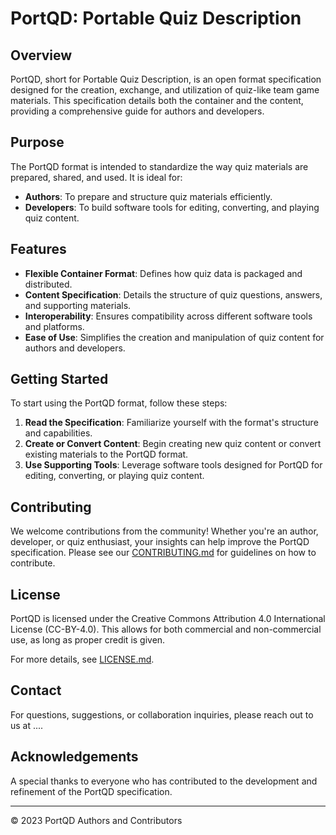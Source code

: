 # PortQD: Portable Quiz Description

## Overview
PortQD, short for Portable Quiz Description, is an open format specification designed for the creation, exchange, and utilization of quiz-like team game materials. This specification details both the container and the content, providing a comprehensive guide for authors and developers.

## Purpose
The PortQD format is intended to standardize the way quiz materials are prepared, shared, and used. It is ideal for:

- **Authors**: To prepare and structure quiz materials efficiently.
- **Developers**: To build software tools for editing, converting, and playing quiz content.

## Features

- **Flexible Container Format**: Defines how quiz data is packaged and distributed.
- **Content Specification**: Details the structure of quiz questions, answers, and supporting materials.
- **Interoperability**: Ensures compatibility across different software tools and platforms.
- **Ease of Use**: Simplifies the creation and manipulation of quiz content for authors and developers.

## Getting Started

To start using the PortQD format, follow these steps:

1. **Read the Specification**: Familiarize yourself with the format's structure and capabilities.
2. **Create or Convert Content**: Begin creating new quiz content or convert existing materials to the PortQD format.
3. **Use Supporting Tools**: Leverage software tools designed for PortQD for editing, converting, or playing quiz content.

## Contributing

We welcome contributions from the community! Whether you're an author, developer, or quiz enthusiast, your insights can help improve the PortQD specification. Please see our [CONTRIBUTING.md](CONTRIBUTING.md) for guidelines on how to contribute.

## License

PortQD is licensed under the Creative Commons Attribution 4.0 International License (CC-BY-4.0). This allows for both commercial and non-commercial use, as long as proper credit is given.

For more details, see [LICENSE.md](LICENSE.md).

## Contact

For questions, suggestions, or collaboration inquiries, please reach out to us at ....

## Acknowledgements

A special thanks to everyone who has contributed to the development and refinement of the PortQD specification.

---

© 2023 PortQD Authors and Contributors
